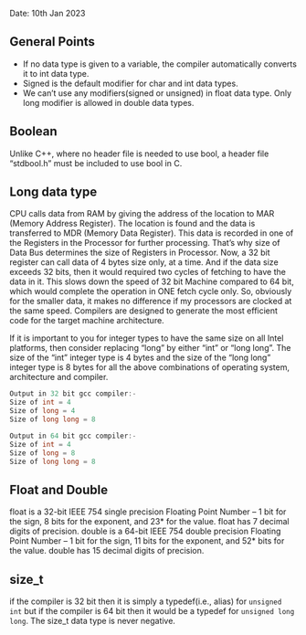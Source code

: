 Date: 10th Jan 2023

## General Points
- If no data type is given to a variable, the compiler automatically converts
  it to int data type.
- Signed is the default modifier for char and int data types.
- We can’t use any modifiers(signed or unsigned) in float data type. Only long
  modifier is allowed in double data types.

## Boolean
Unlike C++, where no header file is needed to use bool, a header file “stdbool.h” must be included to use bool in C. 

## Long data type
CPU calls data from RAM by giving the address of the location to MAR (Memory
Address Register). The location is found and the data is transferred to MDR
(Memory Data Register). This data is recorded in one of the Registers in the
Processor for further processing. That’s why size of Data Bus determines the
size of Registers in Processor. Now, a 32 bit register can call data of 4 bytes
size only, at a time. And if the data size exceeds 32 bits, then it would
required two cycles of fetching to have the data in it. This slows down the
speed of 32 bit Machine compared to 64 bit, which would complete the operation
in ONE fetch cycle only. So, obviously for the smaller data, it makes no
difference if my processors are clocked at the same speed. Compilers are
designed to generate the most efficient code for the target machine
architecture.

If it is important to you for integer types to have the same size on all Intel
platforms, then consider replacing “long” by either “int” or “long long”. The
size of the “int” integer type is 4 bytes and the size of the “long long”
integer type is 8 bytes for all the above combinations of operating system,
architecture and compiler.

``` c
Output in 32 bit gcc compiler:-
Size of int = 4
Size of long = 4
Size of long long = 8

Output in 64 bit gcc compiler:-
Size of int = 4
Size of long = 8
Size of long long = 8
```

## Float and Double
float is a 32-bit IEEE 754 single precision Floating Point Number – 1 bit for
the sign, 8 bits for the exponent, and 23* for the value. float has 7 decimal
digits of precision. double is a 64-bit IEEE 754 double precision Floating
Point Number – 1 bit for the sign, 11 bits for the exponent, and 52* bits for
the value. double has 15 decimal digits of precision. 

## size_t
if the compiler is 32 bit then it is simply a typedef(i.e., alias) for
`unsigned int` but if the compiler is 64 bit then it would be a typedef for
`unsigned long long`. The size_t data type is never negative.